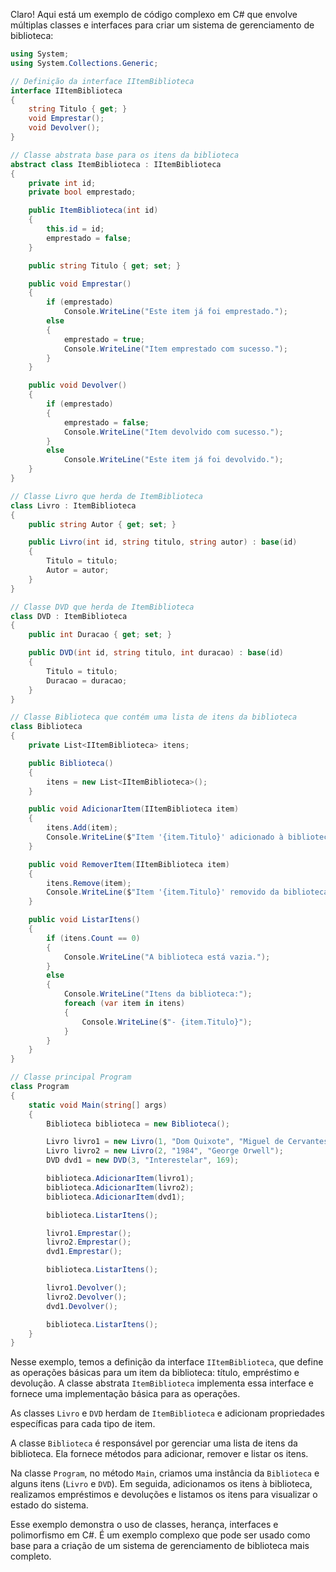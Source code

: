 Claro! Aqui está um exemplo de código complexo em C# que envolve múltiplas classes e interfaces para criar um sistema de gerenciamento de biblioteca:

```csharp
using System;
using System.Collections.Generic;

// Definição da interface IItemBiblioteca
interface IItemBiblioteca
{
    string Titulo { get; }
    void Emprestar();
    void Devolver();
}

// Classe abstrata base para os itens da biblioteca
abstract class ItemBiblioteca : IItemBiblioteca
{
    private int id;
    private bool emprestado;

    public ItemBiblioteca(int id)
    {
        this.id = id;
        emprestado = false;
    }

    public string Titulo { get; set; }

    public void Emprestar()
    {
        if (emprestado)
            Console.WriteLine("Este item já foi emprestado.");
        else
        {
            emprestado = true;
            Console.WriteLine("Item emprestado com sucesso.");
        }
    }

    public void Devolver()
    {
        if (emprestado)
        {
            emprestado = false;
            Console.WriteLine("Item devolvido com sucesso.");
        }
        else
            Console.WriteLine("Este item já foi devolvido.");
    }
}

// Classe Livro que herda de ItemBiblioteca
class Livro : ItemBiblioteca
{
    public string Autor { get; set; }

    public Livro(int id, string titulo, string autor) : base(id)
    {
        Titulo = titulo;
        Autor = autor;
    }
}

// Classe DVD que herda de ItemBiblioteca
class DVD : ItemBiblioteca
{
    public int Duracao { get; set; }

    public DVD(int id, string titulo, int duracao) : base(id)
    {
        Titulo = titulo;
        Duracao = duracao;
    }
}

// Classe Biblioteca que contém uma lista de itens da biblioteca
class Biblioteca
{
    private List<IItemBiblioteca> itens;

    public Biblioteca()
    {
        itens = new List<IItemBiblioteca>();
    }

    public void AdicionarItem(IItemBiblioteca item)
    {
        itens.Add(item);
        Console.WriteLine($"Item '{item.Titulo}' adicionado à biblioteca.");
    }

    public void RemoverItem(IItemBiblioteca item)
    {
        itens.Remove(item);
        Console.WriteLine($"Item '{item.Titulo}' removido da biblioteca.");
    }

    public void ListarItens()
    {
        if (itens.Count == 0)
        {
            Console.WriteLine("A biblioteca está vazia.");
        }
        else
        {
            Console.WriteLine("Itens da biblioteca:");
            foreach (var item in itens)
            {
                Console.WriteLine($"- {item.Titulo}");
            }
        }
    }
}

// Classe principal Program
class Program
{
    static void Main(string[] args)
    {
        Biblioteca biblioteca = new Biblioteca();

        Livro livro1 = new Livro(1, "Dom Quixote", "Miguel de Cervantes");
        Livro livro2 = new Livro(2, "1984", "George Orwell");
        DVD dvd1 = new DVD(3, "Interestelar", 169);

        biblioteca.AdicionarItem(livro1);
        biblioteca.AdicionarItem(livro2);
        biblioteca.AdicionarItem(dvd1);

        biblioteca.ListarItens();

        livro1.Emprestar();
        livro2.Emprestar();
        dvd1.Emprestar();

        biblioteca.ListarItens();

        livro1.Devolver();
        livro2.Devolver();
        dvd1.Devolver();

        biblioteca.ListarItens();
    }
}
```

Nesse exemplo, temos a definição da interface `IItemBiblioteca`, que define as operações básicas para um item da biblioteca: título, empréstimo e devolução. A classe abstrata `ItemBiblioteca` implementa essa interface e fornece uma implementação básica para as operações.

As classes `Livro` e `DVD` herdam de `ItemBiblioteca` e adicionam propriedades específicas para cada tipo de item.

A classe `Biblioteca` é responsável por gerenciar uma lista de itens da biblioteca. Ela fornece métodos para adicionar, remover e listar os itens.

Na classe `Program`, no método `Main`, criamos uma instância da `Biblioteca` e alguns itens (`Livro` e `DVD`). Em seguida, adicionamos os itens à biblioteca, realizamos empréstimos e devoluções e listamos os itens para visualizar o estado do sistema.

Esse exemplo demonstra o uso de classes, herança, interfaces e polimorfismo em C#. É um exemplo complexo que pode ser usado como base para a criação de um sistema de gerenciamento de biblioteca mais completo.